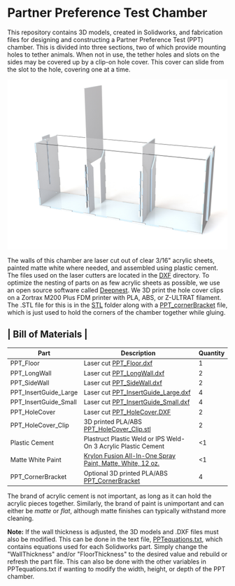 # Partner Preference Test Chamber

This repository contains 3D models, created in Solidworks, and fabrication files for designing and constructing a Partner Preference Test (PPT) chamber. This is divided into three
sections, two of which provide mounting holes to tether animals. When not in use, the tether holes and slots on the sides may be covered up by a clip-on hole cover. This cover
can slide from the slot to the hole, covering one at a time.

![alt text](/Images/PPT.JPG)

The walls of this chamber are laser cut out of clear 3/16" acrylic sheets, painted matte white where needed, and assembled using plastic cement. The files used on the laser 
cutters are located in the [DXF](/DXF) directory. To optimize the nesting of parts on as few acrylic sheets as possible, we use an open source software called 
[Deepnest](https://deepnest.io/). We 3D print the hole cover clips on a Zortrax M200 Plus FDM printer with PLA, ABS, or Z-ULTRAT filament. The .STL file for this is in the 
[STL](/STL) folder along with a [PPT_cornerBracket](/STL/PPT_cornerBracket.STL) file, which is just used to hold the corners of the chamber together while gluing.


|       Bill of Materials      |
--------------------------------
|Part|Description|Quantity|
----------------------|------------------------------------------------------------------------|-|
PPT_Floor             |Laser cut [PPT_Floor.dxf](/DXF/PPT_Floor.dxf)                           |1|
PPT_LongWall          |Laser cut [PPT_LongWall.dxf](/DXF/PPT_LongWall.dxf)                     |2|
PPT_SideWall          |Laser cut [PPT_SideWall.dxf](/DXF/PPT_SideWall.dxf)                     |2|
PPT_InsertGuide_Large |Laser cut [PPT_InsertGuide_Large.dxf](/DXF/PPT_InsertGuide_Large.dxf)   |4|
PPT_InsertGuide_Small |Laser cut [PPT_InsertGuide_Small.dxf](/DXF/PPT_InsertGuide_Small.dxf)   |4|
PPT_HoleCover         |Laser cut [PPT_HoleCover.DXF](/DXF/PPT_HoleCover.DXF)                   |2|
PPT_HoleCover_Clip    |3D printed PLA/ABS [PPT_HoleCover_Clip.stl](/STL/PPT_HoleCover_Clip.stl)|2|
Plastic Cement        |Plastruct Plastic Weld or IPS Weld-On 3 Acrylic Plastic Cement          |<1|
Matte White Paint     |[Krylon Fusion All-In-One Spray Paint, Matte, White, 12 oz.](https://www.walmart.com/ip/Krylon-Fusion-All-In-One-Spray-Paint-Matte-White-12-oz/678882687)|<1|
PPT_CornerBracket     |Optional 3D printed PLA/ABS [PPT_CornerBracket](/STL/PPT_CornerBracket) |4|

The brand of acrylic cement is not important, as long as it can hold the acrylic pieces together. Similarly, the brand of paint is unimportant and can either be *matte* or *flat*, although matte finishes can typically withstand more cleaning.

**Note:** If the wall 
thickness is adjusted, the 3D models and .DXF files must also be modified. This can be done in the text file, [PPTequations.txt](PPTequations.txt), which contains equations
used for each Solidworks part. Simply change the "WallThickness" and/or "FloorThickness" to the desired value and rebuild or refresh the part file. This can also be done with the
other variables in PPTequations.txt if wanting to modify the width, height, or depth of the PPT chamber.

